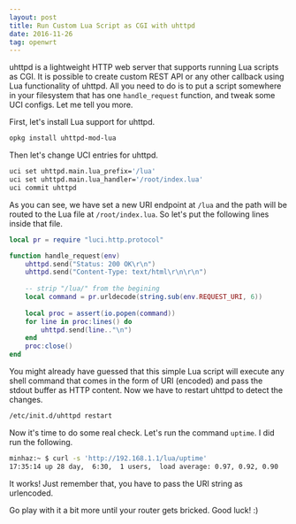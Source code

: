```yaml
---
layout: post
title: Run Custom Lua Script as CGI with uhttpd
date: 2016-11-26
tag: openwrt
---
```


uhttpd is a lightweight HTTP web server that supports running Lua scripts as CGI. It is possible to create custom REST API or any other callback using Lua functionality of uhttpd. All you need to do is to put a script somewhere in your filesystem that has one `handle_request` function, and tweak some UCI configs. Let me tell you more.

First, let's install Lua support for uhttpd.

```bash
opkg install uhttpd-mod-lua
```

Then let's change UCI entries for uhttpd.

```bash
uci set uhttpd.main.lua_prefix='/lua'
uci set uhttpd.main.lua_handler='/root/index.lua'
uci commit uhttpd
```

As you can see, we have set a new URI endpoint at `/lua` and the path will be routed to the Lua file at `/root/index.lua`. So let's put the following lines inside that file.

```lua
local pr = require "luci.http.protocol"

function handle_request(env)
    uhttpd.send("Status: 200 OK\r\n")
    uhttpd.send("Content-Type: text/html\r\n\r\n")
    
    -- strip "/lua/" from the begining
    local command = pr.urldecode(string.sub(env.REQUEST_URI, 6))
    
    local proc = assert(io.popen(command))
    for line in proc:lines() do
        uhttpd.send(line.."\n")
    end
    proc:close()
end
```

You might already have guessed that this simple Lua script will execute any shell command that comes in the form of URI (encoded) and pass the stdout buffer as HTTP content. Now we have to restart uhttpd to detect the changes.

```bash
/etc/init.d/uhttpd restart
```

Now it's time to do some real check. Let's run the command `uptime`. I did run the following.

```bash
minhaz:~ $ curl -s 'http://192.168.1.1/lua/uptime'
17:35:14 up 28 day,  6:30,  1 users,  load average: 0.97, 0.92, 0.90
```

It works! Just remember that, you have to pass the URI string as urlencoded.

Go play with it a bit more until your router gets bricked. Good luck! :)
